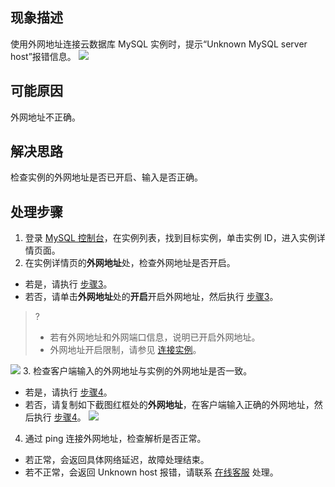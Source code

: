 
## 现象描述
使用外网地址连接云数据库 MySQL 实例时，提示“Unknown MySQL server host”报错信息。
![](https://main.qcloudimg.com/raw/b75b23dd5f306336145dab1719eeb1c7.png)

## 可能原因
外网地址不正确。

## 解决思路
检查实例的外网地址是否已开启、输入是否正确。

## 处理步骤
1. 登录 [MySQL 控制台](https://console.cloud.tencent.com/cdb)，在实例列表，找到目标实例，单击实例 ID，进入实例详情页面。
2. 在实例详情页的**外网地址**处，检查外网地址是否开启。
 - 若是，请执行 [步骤3](#step3)。
 - 若否，请单击**外网地址**处的**开启**开启外网地址，然后执行 [步骤3](#step3)。
>?
>- 若有外网地址和外网端口信息，说明已开启外网地址。
>- 外网地址开启限制，请参见 [连接实例](https://cloud.tencent.com/document/product/236/3130#.E8.BF.9E.E6.8E.A5.E6.96.B9.E5.BC.8F)。
>
![](https://main.qcloudimg.com/raw/6742476528c9d66e7a375e249848ecdb.png)
3. [](id:step3)检查客户端输入的外网地址与实例的外网地址是否一致。
 - 若是，请执行 [步骤4](#step4)。
 - 若否，请复制如下截图红框处的**外网地址**，在客户端输入正确的外网地址，然后执行 [步骤4](#step4)。
 ![](https://main.qcloudimg.com/raw/e24a1e53b16aebd8998f7718bcc55966.png)
4. [](id:step4)通过 ping 连接外网地址，检查解析是否正常。
 - 若正常，会返回具体网络延迟，故障处理结束。
 - 若不正常，会返回 Unknown host 报错，请联系 [在线客服](https://cloud.tencent.com/act/event/connect-service) 处理。
 
